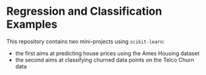 # Regression and Classification Examples

This repository contains two mini-projects using `scikit-learn`:

- the first aims at predicting house prices using the Ames Housing dataset
- the second aims at classifying churned data points on the Telco Churn data
